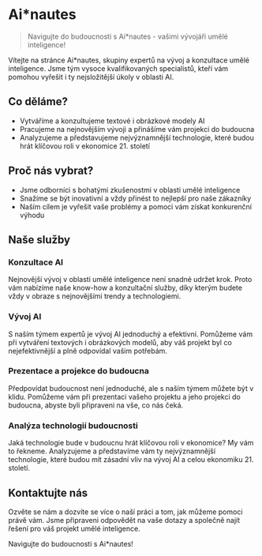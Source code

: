 # Ai*nautes

> Navigujte do budoucnosti s Ai*nautes - vašimi vývojáři umělé inteligence!



Vítejte na stránce Ai*nautes, skupiny expertů na vývoj a konzultace umělé inteligence. Jsme tým vysoce kvalifikovaných specialistů, kteří vám pomohou vyřešit i ty nejsložitější úkoly v oblasti AI.

## Co děláme?

- Vytváříme a konzultujeme textové i obrázkové modely AI
- Pracujeme na nejnovějším vývoji a přinášíme vám projekci do budoucna
- Analyzujeme a představujeme nejvýznamnější technologie, které budou hrát klíčovou roli v ekonomice 21. století

## Proč nás vybrat?

- Jsme odborníci s bohatými zkušenostmi v oblasti umělé inteligence
- Snažíme se být inovativní a vždy přinést to nejlepší pro naše zákazníky
- Naším cílem je vyřešit vaše problémy a pomoci vám získat konkurenční výhodu

## Naše služby

### Konzultace AI

Nejnovější vývoj v oblasti umělé inteligence není snadné udržet krok. Proto vám nabízíme naše know-how a konzultační služby, díky kterým budete vždy v obraze s nejnovějšími trendy a technologiemi.

### Vývoj AI

S naším týmem expertů je vývoj AI jednoduchý a efektivní. Pomůžeme vám při vytváření textových i obrázkových modelů, aby váš projekt byl co nejefektivnější a plně odpovídal vašim potřebám.

### Prezentace a projekce do budoucna

Předpovídat budoucnost není jednoduché, ale s naším týmem můžete být v klidu. Pomůžeme vám při prezentaci vašeho projektu a jeho projekci do budoucna, abyste byli připraveni na vše, co nás čeká.

### Analýza technologií budoucnosti

Jaká technologie bude v budoucnu hrát klíčovou roli v ekonomice? My vám to řekneme. Analyzujeme a představíme vám ty nejvýznamnější technologie, které budou mít zásadní vliv na vývoj AI a celou ekonomiku 21. století.

## Kontaktujte nás

Ozvěte se nám a dozvíte se více o naší práci a tom, jak můžeme pomoci právě vám. Jsme připraveni odpovědět na vaše dotazy a společně najít řešení pro váš projekt umělé inteligence.

Navigujte do budoucnosti s Ai*nautes!